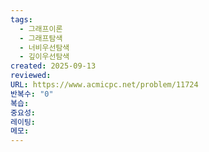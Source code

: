 ```yaml
---
tags:
  - 그래프이론
  - 그래프탐색
  - 너비우선탐색
  - 깊이우선탐색
created: 2025-09-13
reviewed:
URL: https://www.acmicpc.net/problem/11724
반복수: "0"
복습:
중요성:
레이팅:
메모:
---
```

